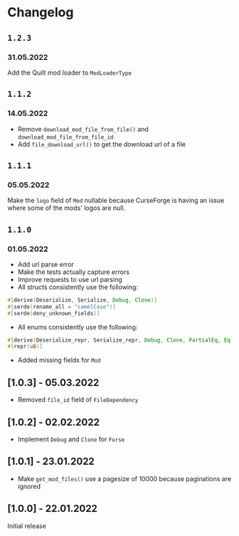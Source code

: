 # Changelog

## `1.2.3`
### 31.05.2022

Add the Quilt mod loader to `ModLoaderType`

## `1.1.2`
### 14.05.2022

- Remove `download_mod_file_from_file()` and `download_mod_file_from_file_id`
- Add `file_download_url()` to get the download url of a file

## `1.1.1`
### 05.05.2022

Make the `logo` field of `Mod` nullable because CurseForge is having an issue where some of the mods' logos are null.

## `1.1.0`
### 01.05.2022

- Add url parse error
- Make the tests actually capture errors
- Improve requests to use url parsing
- All structs consistently use the following:
```rust
#[derive(Deserialize, Serialize, Debug, Clone)]
#[serde(rename_all = "camelCase")]
#[serde(deny_unknown_fields)]
```
- All enums consistently use the following:
```rust
#[derive(Deserialize_repr, Serialize_repr, Debug, Clone, PartialEq, Eq)]
#[repr(u8)]
```
- Added missing fields for `Mod`

## [1.0.3] - 05.03.2022

- Removed `file_id` field of `FileDependency`

## [1.0.2] - 02.02.2022

- Implement `Debug` and `Clone` for `Furse`

## [1.0.1] - 23.01.2022

- Make `get_mod_files()` use a pagesize of 10000 because paginations are ignored

## [1.0.0] - 22.01.2022

Initial release
